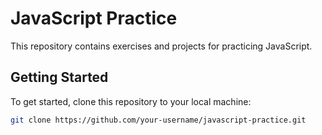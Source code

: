 # JavaScript Practice

This repository contains exercises and projects for practicing JavaScript.

## Getting Started

To get started, clone this repository to your local machine:

```bash
git clone https://github.com/your-username/javascript-practice.git
